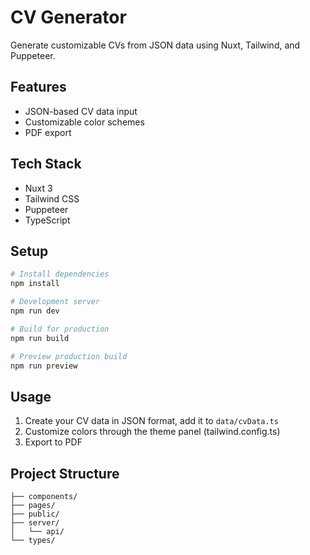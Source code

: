 # CV Generator

Generate customizable CVs from JSON data using Nuxt, Tailwind, and Puppeteer.

## Features

- JSON-based CV data input
- Customizable color schemes
- PDF export

## Tech Stack

- Nuxt 3
- Tailwind CSS
- Puppeteer
- TypeScript

## Setup

```bash
# Install dependencies
npm install

# Development server
npm run dev

# Build for production
npm run build

# Preview production build
npm run preview
```

## Usage

1. Create your CV data in JSON format, add it to `data/cvData.ts`
2. Customize colors through the theme panel (tailwind.config.ts)
3. Export to PDF

## Project Structure

```
├── components/
├── pages/
├── public/
├── server/
│   └── api/
└── types/
```